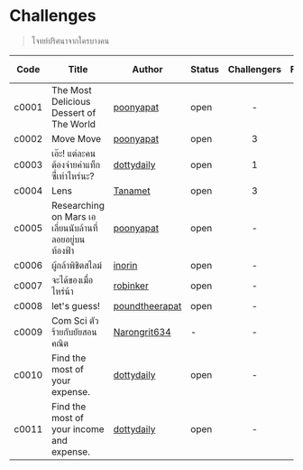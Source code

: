 # Challenges #
> โจทย์ปริศนาจากใครบางคน

| Code | Title | Author | Status | Challengers | Finishers | Mission Failed |
| ------ | ------- | -------- | -------- | :-------: | :-------: | :-----: |
| c0001 | The Most Delicious Dessert of The World | [poonyapat](https://github.com/poonyapat) | open | - | - | - |
| c0002 | Move Move | [poonyapat](https://github.com/poonyapat) | open | 3 | 3 | 2 |
| c0003 | เอ๊ะ! แต่ละคนต้องจ่ายค่าแท็กซี่่เท่าไหร่นะ? | [dottydaily](https://github.com/dottydaily) | open | 1 | 1 | 1 |
| c0004 | Lens | [Tanamet](https://github.com/Tanamet) | open | 3 | 2 | - |
| c0005 | Researching on Mars เอเลี่ยนนับล้านที่ลอยอยู่บนท้องฟ้า | [poonyapat](https://github.com/poonyapat) | open | - | - | - |
| c0006 | ผู้กล้าพิชิตสไลม์ | [inorin](https://github.com/inorinchan) | open | - | - | - |
| c0007 | จะได้ของเมื่อไหร่น้า | [robinker](https://github.com/robinker) | open | - | - | - |
| c0008 | let's guess! | [poundtheerapat](https://github.com/poundtheerapat) | open | - | - | - |
| c0009 | Com Sci ตัวร้ายกับยัยสอนคณิต | [Narongrit634](https://github.com/Narongrit634) | - | - | - |
| c0010 | Find the most of your expense. | [dottydaily](https://github.com/dottydaily) | open | - | - | - |
| c0011 | Find the most of your income and expense. | [dottydaily](https://github.com/dottydaily) | open | - | - | - |
